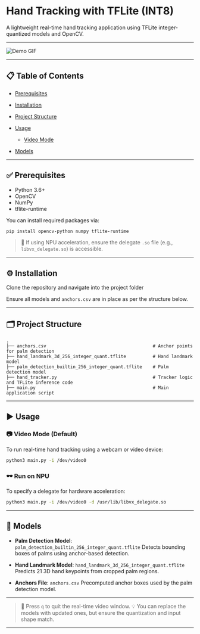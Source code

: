 
# Hand Tracking with TFLite (INT8)
 
A lightweight real-time hand tracking application using TFLite integer-quantized models and OpenCV.

---

![Demo GIF](output.gif)

---
 
## 📋 Table of Contents
 
* [Prerequisites](#prerequisites)
* [Installation](#installation)
* [Project Structure](#project-structure)
* [Usage](#usage)
 
  * [Video Mode](#video-mode)
* [Models](#models)
 
---
 
## ✅ Prerequisites
 
* Python 3.6+
* OpenCV
* NumPy
* tflite-runtime
 
You can install required packages via:
 
```bash
pip install opencv-python numpy tflite-runtime
```
 
 
 
> 🔧 If using NPU acceleration, ensure the delegate `.so` file (e.g., `libvx_delegate.so`) is accessible.
 
---
 
## ⚙️ Installation
 
Clone the repository and navigate into the project folder
 
Ensure all models and `anchors.csv` are in place as per the structure below.
 
---
 
## 🗂 Project Structure
 
```
.
├── anchors.csv                                        # Anchor points for palm detection
├── hand_landmark_3d_256_integer_quant.tflite          # Hand landmark model
├── palm_detection_builtin_256_integer_quant.tflite    # Palm detection model
├── hand_tracker.py                                    # Tracker logic and TFLite inference code
├── main.py                                            # Main application script
```
 
---
 
## ▶️ Usage
 
### 📷 Video Mode (Default)
 
To run real-time hand tracking using a webcam or video device:
 
```bash
python3 main.py -i /dev/video0
```
 
### 🕶️ Run on NPU
 
To specify a delegate for hardware acceleration:
 
```bash
python3 main.py -i /dev/video0 -d /usr/lib/libvx_delegate.so
```
 
---
 
## 🧠 Models
 
* **Palm Detection Model**:
  `palm_detection_builtin_256_integer_quant.tflite`
  Detects bounding boxes of palms using anchor-based detection.
 
* **Hand Landmark Model**:
  `hand_landmark_3d_256_integer_quant.tflite`
  Predicts 21 3D hand keypoints from cropped palm regions.
 
* **Anchors File**:
  `anchors.csv`
  Precomputed anchor boxes used by the palm detection model.
 
---
 
> 📝 Press `q` to quit the real-time video window.
> 💡 You can replace the models with updated ones, but ensure the quantization and input shape match.
 
---
 
